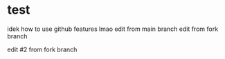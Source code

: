 # test
idek how to use github features lmao
edit from main branch
edit from fork branch

edit #2 from fork branch